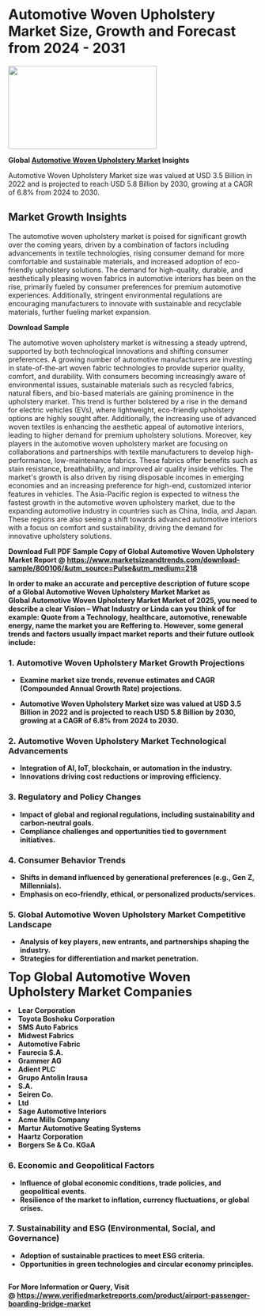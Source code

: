 <H1>Automotive Woven Upholstery Market Size, Growth and Forecast from 2024 - 2031</H1><img class="aligncenter size-medium wp-image-584254" src="https://thirdeyenews.in/wp-content/uploads/2024/09/Global-Market-Research-300x168.jpeg" alt="" width="300" height="168" /><p><strong>Global&nbsp;<a href="https://www.marketsizeandtrends.com/download-sample/800106/&amp;utm_source=Pulse&amp;utm_medium=218">Automotive Woven Upholstery Market</a> Insights</strong></p><p>Automotive Woven Upholstery Market size was valued at USD 3.5 Billion in 2022 and is projected to reach USD 5.8 Billion by 2030, growing at a CAGR of 6.8% from 2024 to 2030.</p><p><h2>Market Growth Insights</h2> <p>The automotive woven upholstery market is poised for significant growth over the coming years, driven by a combination of factors including advancements in textile technologies, rising consumer demand for more comfortable and sustainable materials, and increased adoption of eco-friendly upholstery solutions. The demand for high-quality, durable, and aesthetically pleasing woven fabrics in automotive interiors has been on the rise, primarily fueled by consumer preferences for premium automotive experiences. Additionally, stringent environmental regulations are encouraging manufacturers to innovate with sustainable and recyclable materials, further fueling market expansion.</p> <p><strong>Download Sample</strong></p> <p>The automotive woven upholstery market is witnessing a steady uptrend, supported by both technological innovations and shifting consumer preferences. A growing number of automotive manufacturers are investing in state-of-the-art woven fabric technologies to provide superior quality, comfort, and durability. With consumers becoming increasingly aware of environmental issues, sustainable materials such as recycled fabrics, natural fibers, and bio-based materials are gaining prominence in the upholstery market. This trend is further bolstered by a rise in the demand for electric vehicles (EVs), where lightweight, eco-friendly upholstery options are highly sought after. Additionally, the increasing use of advanced woven textiles is enhancing the aesthetic appeal of automotive interiors, leading to higher demand for premium upholstery solutions. Moreover, key players in the automotive woven upholstery market are focusing on collaborations and partnerships with textile manufacturers to develop high-performance, low-maintenance fabrics. These fabrics offer benefits such as stain resistance, breathability, and improved air quality inside vehicles. The market's growth is also driven by rising disposable incomes in emerging economies and an increasing preference for high-end, customized interior features in vehicles. The Asia-Pacific region is expected to witness the fastest growth in the automotive woven upholstery market, due to the expanding automotive industry in countries such as China, India, and Japan. These regions are also seeing a shift towards advanced automotive interiors with a focus on comfort and sustainability, driving the demand for innovative upholstery solutions. <p><strong></p><p><span class=""><strong>Download Full PDF Sample Copy of Global Automotive Woven Upholstery Market Report</strong> @ <a href="https://www.marketsizeandtrends.com/download-sample/800106/&amp;utm_source=Pulse&amp;utm_medium=218" target="_blank">https://www.marketsizeandtrends.com/download-sample/800106/&amp;utm_source=Pulse&amp;utm_medium=218</a></span></p><p>In order to make an accurate and perceptive description of future scope of a Global&nbsp;Automotive Woven Upholstery Market Market as Global&nbsp;Automotive Woven Upholstery Market Market of 2025, you need to describe a clear Vision &ndash; What Industry or Linda can you think of for example: Quote from a Technology, healthcare, automotive, renewable energy, name the market you are Reffering to. However, some general trends and factors usually impact market reports and their future outlook include:</p><h3>1.&nbsp;<strong>Automotive Woven Upholstery Market Growth Projections</strong></h3><ul><li>Examine market size trends, revenue estimates and CAGR (Compounded Annual Growth Rate) projections.</li><li><p>Automotive Woven Upholstery Market size was valued at USD 3.5 Billion in 2022 and is projected to reach USD 5.8 Billion by 2030, growing at a CAGR of 6.8% from 2024 to 2030.</p></li></ul><h3>2.&nbsp;<strong>Automotive Woven Upholstery Market Technological Advancements</strong></h3><ul><li>Integration of AI, IoT, blockchain, or automation in the industry.</li><li>Innovations driving cost reductions or improving efficiency.</li></ul><h3>3.&nbsp;<strong>Regulatory and Policy Changes</strong></h3><ul><li>Impact of global and regional regulations, including sustainability and carbon-neutral goals.</li><li>Compliance challenges and opportunities tied to government initiatives.</li></ul><h3>4.&nbsp;<strong>Consumer Behavior Trends</strong></h3><ul><li>Shifts in demand influenced by generational preferences (e.g., Gen Z, Millennials).</li><li>Emphasis on eco-friendly, ethical, or personalized products/services.</li></ul><h3>5.&nbsp;<strong>Global Automotive Woven Upholstery Market Competitive Landscape</strong></h3><ul><li>Analysis of key players, new entrants, and partnerships shaping the industry.</li><li>Strategies for differentiation and market penetration.</li></ul><p data-pm-slice="1 1 []"><span style="color: inherit; font-family: inherit; font-size: 25px;">Top Global Automotive Woven Upholstery Market Companies</span></p><div class="" data-test-id=""><p><li>Lear Corporation</li><li> Toyota Boshoku Corporation</li><li> SMS Auto Fabrics</li><li> Midwest Fabrics</li><li> Automotive Fabric</li><li> Faurecia S.A.</li><li> Grammer AG</li><li> Adient PLC</li><li> Grupo Antolin Irausa</li><li> S.A.</li><li> Seiren Co.</li><li> Ltd</li><li> Sage Automotive Interiors</li><li> Acme Mills Company</li><li> Martur Automotive Seating Systems</li><li> Haartz Corporation</li><li> Borgers Se & Co. KGaA</li></p></div><h3>6.&nbsp;<strong>Economic and Geopolitical Factors</strong></h3><ul><li>Influence of global economic conditions, trade policies, and geopolitical events.</li><li>Resilience of the market to inflation, currency fluctuations, or global crises.</li></ul><h3>7.&nbsp;<strong>Sustainability and ESG (Environmental, Social, and Governance)</strong></h3><ul><li>Adoption of sustainable practices to meet ESG criteria.</li><li>Opportunities in green technologies and circular economy principles.</li></ul><h2><strong style="font-size: 14px;">For More Information or Query, Visit @&nbsp;</strong><a style="background-color: #ffffff; font-size: 14px;" href="https://www.marketsizeandtrends.com/report/automotive-woven-upholstery-market/" target="_blank">https://www.verifiedmarketreports.com/product/airport-passenger-boarding-bridge-market</a></h2>

